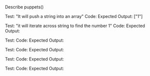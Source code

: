 Describe puppets()

Test: "It will push a string into an array"
Code:
Expected Output: ["1"]

Test: "it will iterate across string to find the number 1"
Code:
Expected Output:

Test: 
Code:
Expected Output:

Test: 
Code:
Expected Output:

Test: 
Code:
Expected Output:

Test: 
Code:
Expected Output: